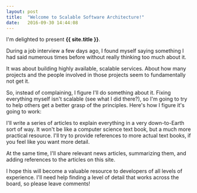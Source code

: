 ```yaml
---
layout: post
title:  "Welcome to Scalable Software Architecture!"
date:   2016-09-30 14:44:08
---
```

I'm delighted to present **{{ site.title }}**.

During a job interview a few days ago, I found myself saying something I had said numerous times before without really thinking too much about it.

It was about building highly available, scalable services. About how many projects and the people involved in those projects seem to fundamentally not get it.

So, instead of complaining, I figure I'll do something about it. Fixing everything myself isn't scalable (see what I did there?), so I'm going to try to help others get a better grasp of the principles. Here's how I figure it's going to work:

I'll write a series of articles to explain everything in a very down-to-Earth sort of way. It won't be like a computer science text book, but a much more practical resource. I'll try to provide references to more actual text books, if you feel like you want more detail.

At the same time, I'll share relevant news articles, summarizing them, and adding references to the articles on this site.

I hope this will become a valuable resource to developers of all levels of experience. I'll need help finding a level of detail that works across the board, so please leave comments!
